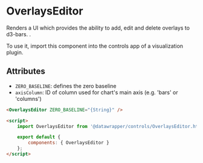 # OverlaysEditor

Renders a UI which provides the ability to add, edit and delete overlays to d3-bars. .

To use it, import this component into the controls app of a visualization plugin.

## Attributes

-   `ZERO_BASELINE`: defines the zero baseline
-   `axisColumn`: ID of column used for chart's main axis (e.g. 'bars' or 'columns')

```html
<OverlaysEditor ZERO_BASELINE="{String}" />

<script>
    import OverlaysEditor from '@datawrapper/controls/OverlaysEditor.html';

    export default {
        components: { OverlaysEditor }
    };
</script>
```
